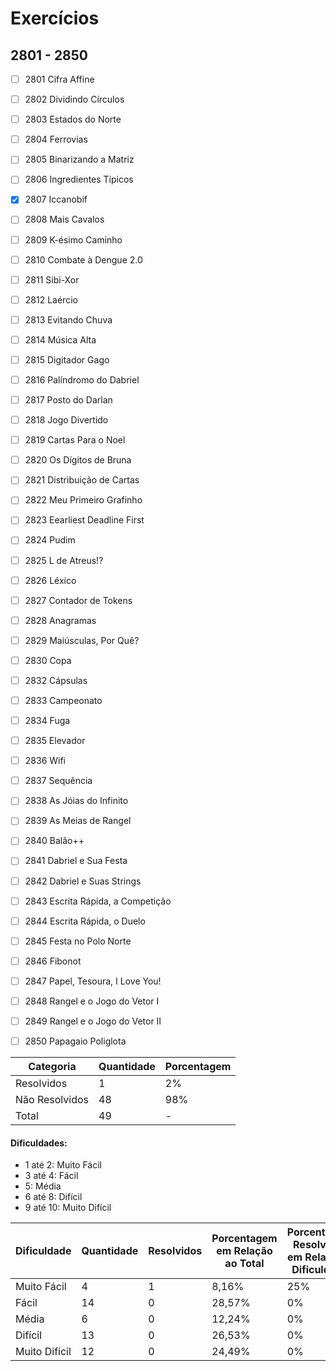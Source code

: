# Exercícios
## 2801 - 2850

- [ ] 2801	Cifra Affine
- [ ] 2802	Dividindo Círculos
- [ ] 2803	Estados do Norte
- [ ] 2804	Ferrovias
- [ ] 2805	Binarizando a Matriz
- [ ] 2806	Ingredientes Típicos
- [x] 2807	Iccanobif
- [ ] 2808	Mais Cavalos
- [ ] 2809	K-ésimo Caminho
- [ ] 2810	Combate à Dengue 2.0
- [ ] 2811	Sibi-Xor
- [ ] 2812	Laércio
- [ ] 2813	Evitando Chuva
- [ ] 2814	Música Alta
- [ ] 2815	Digitador Gago
- [ ] 2816	Palíndromo do Dabriel
- [ ] 2817	Posto do Darlan
- [ ] 2818	Jogo Divertido
- [ ] 2819	Cartas Para o Noel
- [ ] 2820	Os Dígitos de Bruna
- [ ] 2821	Distribuição de Cartas
- [ ] 2822	Meu Primeiro Grafinho
- [ ] 2823	Eearliest Deadline First
- [ ] 2824	Pudim
- [ ] 2825	L de Atreus!?
- [ ] 2826	Léxico
- [ ] 2827	Contador de Tokens
- [ ] 2828	Anagramas
- [ ] 2829	Maiúsculas, Por Quê?
- [ ] 2830	Copa
- [ ] 2832	Cápsulas
- [ ] 2833	Campeonato
- [ ] 2834	Fuga
- [ ] 2835	Elevador
- [ ] 2836	Wifi
- [ ] 2837	Sequência
- [ ] 2838	As Jóias do Infinito
- [ ] 2839	As Meias de Rangel
- [ ] 2840	Balão++
- [ ] 2841	Dabriel e Sua Festa
- [ ] 2842	Dabriel e Suas Strings
- [ ] 2843	Escrita Rápida, a Competição
- [ ] 2844	Escrita Rápida, o Duelo
- [ ] 2845	Festa no Polo Norte
- [ ] 2846	Fibonot
- [ ] 2847	Papel, Tesoura, I Love You!
- [ ] 2848	Rangel e o Jogo do Vetor I
- [ ] 2849	Rangel e o Jogo do Vetor II
- [ ] 2850	Papagaio Poliglota


| Categoria  | Quantidade | Porcentagem |
| ------------- | ------------- | ------------- |
| Resolvidos | 1 | 2% |
| Não Resolvidos  | 48 | 98% |
| Total  | 49 | - |

#### Dificuldades:
- 1 até 2: Muito Fácil
- 3 até 4: Fácil
- 5: Média
- 6 até 8: Difícil
- 9 até 10: Muito Difícil

| Dificuldade | Quantidade | Resolvidos | Porcentagem em Relação ao Total | Porcentagem Resolvidos em Relação à Dificuldade|
| ------------- | ------------- | ------------- | ------------- | ------------- |
| Muito Fácil | 4 | 1 | 8,16% | 25% |
| Fácil | 14 | 0 | 28,57% | 0% |
| Média | 6 | 0 | 12,24% | 0% |
| Difícil | 13 | 0 | 26,53% | 0% |
| Muito Difícil | 12 | 0 | 24,49% | 0% |

